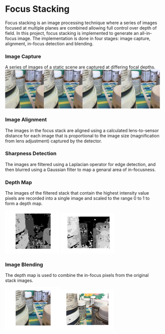 # Focus Stacking
Focus stacking is an image processing technique where a series of images focused at multiple planes are combined allowing full control over depth of field. In this project, focus stacking is implemented to generate an all-in-focus image. The implementation is done in four stages: image capture, alignment, in-focus detection and blending.

### Image Capture
A series of images of a static scene are captured at differing focal depths.
![Focus stack images](/images/focus_stack.png)

### Image Alignment
The images in the focus stack are aligned using a calculated lens-to-sensor distance for each image that is proportional to the image size (magnification from lens adjustment) captured by the detector.

### Sharpness Detection
The images are filtered using a Laplacian operator for edge detection, and then blurred using a Gaussian filter to map a genaral area of in-focusness.

### Depth Map
The images of the filtered stack that contain the highest intensity value pixels are recorded into a single image and scaled to the range 0 to 1 to form a depth map.

<img src="/images/depth_map01.jpg" alt="Depth map 4 images" width="35%">
<img src="/images/depth_map02.jpg" alt="Depth map 12 images" width="35%">

### Image Blending
The depth map is used to combine the in-focus pixels from the original stack images.

<img src="/images/all_in_focus01.jpg" alt="All in focus 4 images" width="35%"><img src="/images/all_in_focus02.jpg" alt="All in focus 12 images" width="35%">
